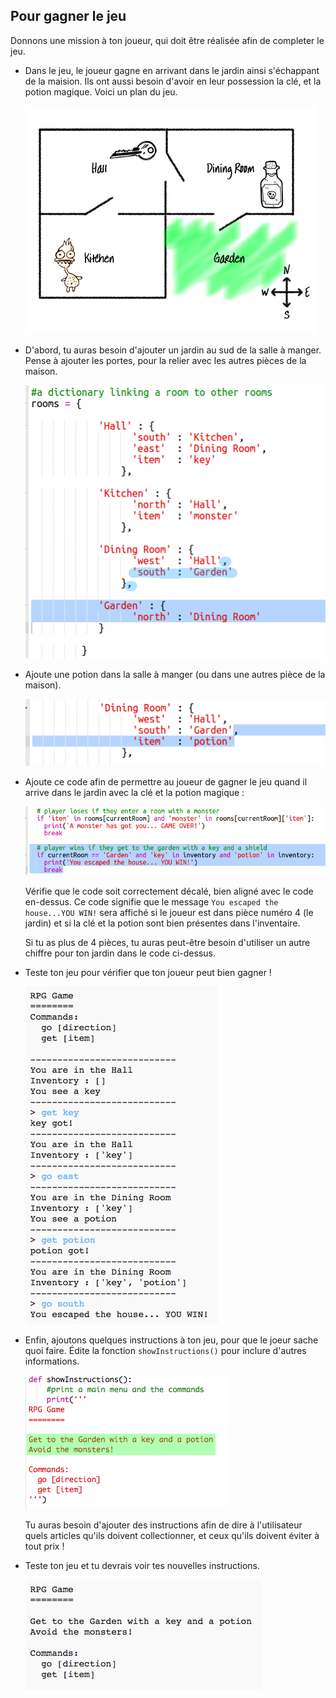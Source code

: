 ## Pour gagner le jeu

Donnons une mission à ton joueur, qui doit être réalisée afin de completer le jeu.

+ Dans le jeu, le joueur gagne en arrivant dans le jardin ainsi s'échappant de la maision. Ils ont aussi besoin d'avoir en leur possession la clé, et la potion magique. Voici un plan du jeu.

  ![capture d'écran](images/rpg-final-map.png)

+ D'abord, tu auras besoin d'ajouter un jardin au sud de la salle à manger. Pense à ajouter les portes, pour la relier avec les autres pièces de la maison.

  ![capture d'écran](images/rpg-garden.png)

+ Ajoute une potion dans la salle à manger (ou dans une autres pièce de la maison).

  ![capture d'écran](images/rpg-potion.png)

+ Ajoute ce code afin de permettre au joueur de gagner le jeu quand il arrive dans le jardin avec la clé et la potion magique :

  ![capture d'écran](images/rpg-win-code.png)

  Vérifie que le code soit correctement décalé, bien aligné avec le code en-dessus. Ce code signifie que le message `You escaped the house...YOU WIN!` sera affiché si le joueur est dans pièce numéro 4 (le jardin) et si la clé et la potion sont bien présentes dans l'inventaire.

  Si tu as plus de 4 pièces, tu auras peut-être besoin d'utiliser un autre chiffre pour ton jardin dans le code ci-dessus.

+ Teste ton jeu pour vérifier que ton joueur peut bien gagner !

  ![capture d'écran](images/rpg-win-test.png)

+ Enfin, ajoutons quelques instructions à ton jeu, pour que le joeur sache quoi faire. Édite la fonction `showInstructions()` pour inclure d'autres informations.

  ![capture d'écran](images/rpg-instructions-code.png)

  Tu auras besoin d'ajouter des instructions afin de dire à l'utilisateur quels articles qu'ils doivent collectionner, et ceux qu'ils doivent éviter à tout prix !

+ Teste ton jeu et tu devrais voir tes nouvelles instructions.

  ![capture d'écran](images/rpg-instructions-test.png)
